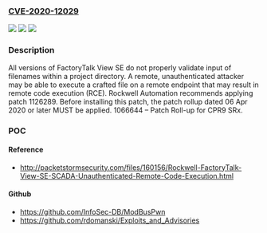 ### [CVE-2020-12029](https://cve.mitre.org/cgi-bin/cvename.cgi?name=CVE-2020-12029)
![](https://img.shields.io/static/v1?label=Product&message=FactoryTalk%20View%20SE&color=blue)
![](https://img.shields.io/static/v1?label=Version&message=%3D%20all%20versions%20&color=brighgreen)
![](https://img.shields.io/static/v1?label=Vulnerability&message=IMPROPER%20INPUT%20VALIDATION%20CWE-20&color=brighgreen)

### Description

All versions of FactoryTalk View SE do not properly validate input of filenames within a project directory. A remote, unauthenticated attacker may be able to execute a crafted file on a remote endpoint that may result in remote code execution (RCE). Rockwell Automation recommends applying patch 1126289. Before installing this patch, the patch rollup dated 06 Apr 2020 or later MUST be applied. 1066644 – Patch Roll-up for CPR9 SRx.

### POC

#### Reference
- http://packetstormsecurity.com/files/160156/Rockwell-FactoryTalk-View-SE-SCADA-Unauthenticated-Remote-Code-Execution.html

#### Github
- https://github.com/InfoSec-DB/ModBusPwn
- https://github.com/rdomanski/Exploits_and_Advisories

